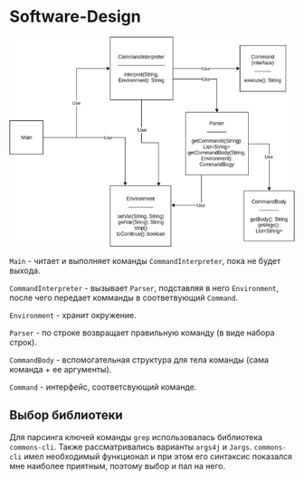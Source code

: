 # Software-Design

![](img.png)

`Main` - читает и выполняет команды `CommandInterpreter`, пока не будет выхода.

`CommandInterpreter` - вызывает `Parser`, подставляя в него `Environment`, после чего передает комманды в соответвующий `Command`.

`Environment` - хранит окружение.

`Parser` - по строке возвращает правильную команду (в виде набора строк).

`CommandBody` - вспомогательная структура для тела команды (сама команда + ее аргументы).

`Command` - интерфейс, соответсвующий команде.

## Выбор библиотеки

Для парсинга ключей команды `grep` использовалась библиотека `commons-cli`. Также рассматривались варианты `args4j` и 
`Jargs`. `commons-cli` имел необходимый функционал и при этом его синтаксис показался мне наиболее
приятным, поэтому выбор и пал на него.